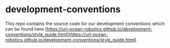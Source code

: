 # development-conventions

This repo contains the source code for our development conventions which can be found here [https://uri-ocean-robotics.github.io/development-conventions/style_guide.html](https://uri-ocean-robotics.github.io/development-conventions/style_guide.html)
